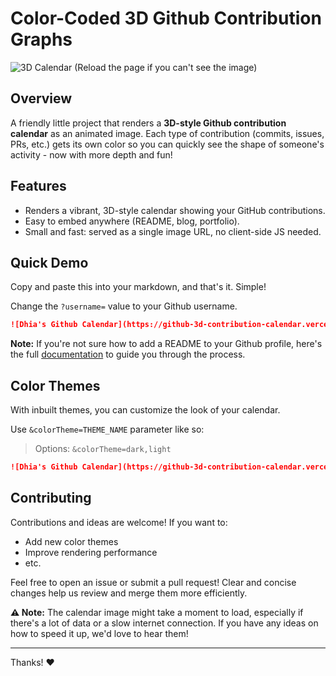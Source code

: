 # Color-Coded 3D Github Contribution Graphs

![3D Calendar (Reload the page if you can't see the image)](https://github-3d-contribution-calendar.vercel.app/api?username=swolchok)

## Overview
A friendly little project that renders a **3D-style Github contribution calendar** as an animated image.
Each type of contribution (commits, issues, PRs, etc.) gets its own color so you can quickly see the shape of someone's activity - now with more depth and fun!

## Features
- Renders a vibrant, 3D-style calendar showing your GitHub contributions.
- Easy to embed anywhere (README, blog, portfolio).
- Small and fast: served as a single image URL, no client-side JS needed.

## Quick Demo
Copy and paste this into your markdown, and that's it. Simple!

Change the `?username=` value to your Github username.

```md
![Dhia's Github Calendar](https://github-3d-contribution-calendar.vercel.app/api?username=dhia-sarraj)
```

**Note:** If you're not sure how to add a README to your Github profile, here's the full [documentation](https://docs.github.com/en/account-and-profile/how-tos/setting-up-and-managing-your-github-profile/customizing-your-profile/managing-your-profile-readme) to guide you through the process.

## Color Themes
With inbuilt themes, you can customize the look of your calendar.

Use `&colorTheme=THEME_NAME` parameter like so:

> Options: `&colorTheme=dark,light`

```md
![Dhia's Github Calendar](https://github-3d-contribution-calendar.vercel.app/api?username=dhia-sarraj&colorTheme=light)
```

## Contributing
Contributions and ideas are welcome! If you want to:
* Add new color themes
* Improve rendering performance
* etc.

Feel free to open an issue or submit a pull request! Clear and concise changes help us review and merge them more efficiently.

**⚠️ Note:** The calendar image might take a moment to load, especially if there's a lot of data or a slow internet connection. If you have any ideas on how to speed it up, we'd love to hear them!

---

Thanks! ❤️
